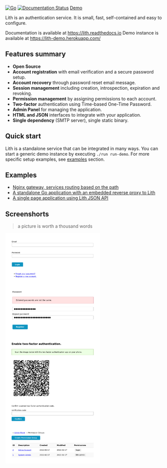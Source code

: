 [![Go](https://github.com/husio/lith/actions/workflows/test.yml/badge.svg)](https://github.com/husio/lith/actions/workflows/test.yml)
[![Documentation Status](https://readthedocs.org/projects/lith/badge/?version=latest)](https://lith.readthedocs.io/?badge=latest)
[Demo](https://lith-demo.herokuapp.com/)


Lith is an authentication service. It is small, fast, self-contained and easy to configure.

Documentation is available at https://lith.readthedocs.io
Demo instance is available at https://lith-demo.herokuapp.com/

## Features summary

* **Open Source**
* **Account registration** with email verification and a secure password setup.
* **Account recovery** through password reset email message.
* **Session management** including creation, introspection, expiration and revoking.
* **Permission management** by assigning permissions to each account.
* **Two-factor** authentication using Time-based One-Time Password.
* **Admin Panel** for managing the application.
* **HTML and JSON** interfaces to integrate with your application.
* **Single dependency** (SMTP server), single static binary.


## Quick start

Lith is a standalone service that can be integrated in many ways. You can start a generic demo instance by executing `./run run-demo`.
For more specific setup examples, see [examples](#examples) section.

## Examples

- [Nginx gateway, services routing based on the path](examples/nginx_gateway/)
- [A standalone Go application with an embedded reverse proxy to Lith](examples/go_reverseproxy/)
- [A single page application using Lith JSON API](examples/js_spa/)

## Screenshorts

> a picture is worth a thousand words

<img alt="Login" src="screenshots/public_login.png" width="300px" align="left">
<img alt="Setup account password" src="screenshots/public_account_password.png" width="300px" align="left">
<img alt="Two Factor Authentication setup" src="screenshots/public_twofactor.png"  width="300px" align="left">
<img alt="Admin panel: Permission Groups" src="screenshots/admin_permissiongroups.png" width="300px" align="left">
